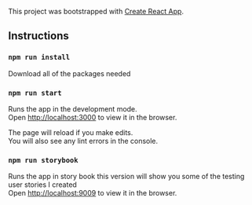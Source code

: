 This project was bootstrapped with [Create React App](https://github.com/facebook/create-react-app).

## Instructions

### `npm run install`

Download all of the packages needed

### `npm run start`

Runs the app in the development mode.<br />
Open [http://localhost:3000](http://localhost:3000) to view it in the browser.

The page will reload if you make edits.<br />
You will also see any lint errors in the console.

### `npm run storybook`

Runs the app in story book this version will show you some of the testing user stories I created<br />
Open [http://localhost:9009](http://localhost:3000) to view it in the browser.
